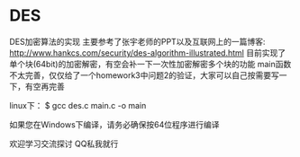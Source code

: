 # DES
DES加密算法的实现
主要参考了张宇老师的PPT以及互联网上的一篇博客: http://www.hankcs.com/security/des-algorithm-illustrated.html
目前实现了单个块(64bit)的加密解密，有空会补一下一次性加密解密多个块的功能
main函数不太完善，仅仅给了一个homework3中问题2的验证，大家可以自己按需要写一下，有空再完善

linux下：
$ gcc des.c main.c -o main

如果您在Windows下编译，请务必确保按64位程序进行编译

欢迎学习交流探讨 QQ私我就行
